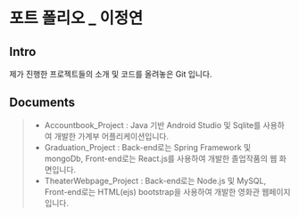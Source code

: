 
포트 폴리오 _ 이정연
===================

Intro
-------------
제가 진행한 프로젝트들의 소개 및 코드를 올려놓은 Git 입니다.

Documents
-------------

> - Accountbook_Project : Java 기반 Android Studio 및 Sqlite를 사용하여 개발한 가계부 어플리케이션입니다.
> - Graduation_Project : Back-end로는 Spring Framework 및 mongoDb, Front-end로는 React.js를 사용하여 개발한 졸업작품의 웹 화면입니다.
> - TheaterWebpage_Project : Back-end로는 Node.js 및 MySQL, Front-end로는 HTML(ejs)  bootstrap을 사용하여 개발한 영화관 웹페이지입니다.



